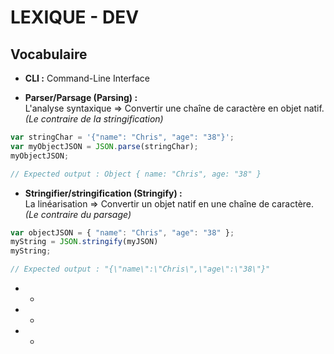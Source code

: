 # LEXIQUE - DEV

 ## Vocabulaire
 - **CLI :**
 Command-Line Interface
 
 - **Parser/Parsage (Parsing) :**  
 L'analyse syntaxique => Convertir une chaîne de caractère en objet natif.  
*(Le contraire de la stringification)*
```javascript
var stringChar = '{"name": "Chris", "age": "38"}';
var myObjectJSON = JSON.parse(stringChar);
myObjectJSON;

// Expected output : Object { name: "Chris", age: "38" }
```

 - **Stringifier/stringification (Stringify) :**  
 La linéarisation => Convertir un objet natif en une chaîne de caractère.  
 *(Le contraire du parsage)*
```javascript
var objectJSON = { "name": "Chris", "age": "38" };
myString = JSON.stringify(myJSON)
myString;

// Expected output : "{\"name\":\"Chris\",\"age\":\"38\"}"
```
 - *
 - *
 - *

